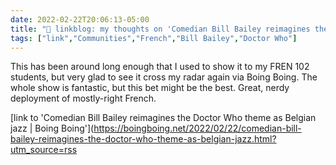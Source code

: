 ```yaml
---
date: 2022-02-22T20:06:13-05:00
title: "🔗 linkblog: my thoughts on 'Comedian Bill Bailey reimagines the Doctor Who theme as Belgian jazz | Boing Boing'"
tags: ["link","Communities","French","Bill Bailey","Doctor Who"]
---
```

This has been around long enough that I used to show it to my FREN 102 students, but very glad to see it cross my radar again via Boing Boing. The whole show is fantastic, but this bet might be the best. Great, nerdy deployment of mostly-right French.
 
[link to 'Comedian Bill Bailey reimagines the Doctor Who theme as Belgian jazz | Boing Boing'](https://boingboing.net/2022/02/22/comedian-bill-bailey-reimagines-the-doctor-who-theme-as-belgian-jazz.html?utm_source=rss
